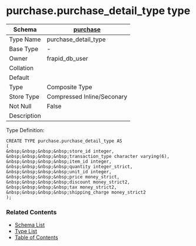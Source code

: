 # purchase.purchase_detail_type type

| Schema | [purchase](../../schemas/purchase.md) |
| ------ | ----------------------------------------------- |
| Type Name | purchase_detail_type |
| Base Type | - |
| Owner | frapid_db_user |
| Collation |  |
| Default |  |
| Type | Composite Type |
| Store Type | Compressed Inline/Seconary |
| Not Null | False |
| Description |  |

Type Definition:

```plpgsql
CREATE TYPE purchase.purchase_detail_type AS
(
&nbsp;&nbsp;&nbsp;&nbsp;store_id integer,
&nbsp;&nbsp;&nbsp;&nbsp;transaction_type character varying(6),
&nbsp;&nbsp;&nbsp;&nbsp;item_id integer,
&nbsp;&nbsp;&nbsp;&nbsp;quantity integer_strict,
&nbsp;&nbsp;&nbsp;&nbsp;unit_id integer,
&nbsp;&nbsp;&nbsp;&nbsp;price money_strict,
&nbsp;&nbsp;&nbsp;&nbsp;discount money_strict2,
&nbsp;&nbsp;&nbsp;&nbsp;tax money_strict2,
&nbsp;&nbsp;&nbsp;&nbsp;shipping_charge money_strict2
);
```


### Related Contents
* [Schema List](../../schemas.md)
* [Type List](../../types.md)
* [Table of Contents](../../README.md)

